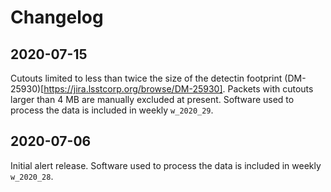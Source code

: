 
# Changelog

## 2020-07-15
Cutouts limited to less than twice the size of the detectin footprint (DM-25930)[https://jira.lsstcorp.org/browse/DM-25930].
Packets with cutouts larger than 4 MB are manually excluded at present.
Software used to process the data is included in weekly `w_2020_29`.

## 2020-07-06
Initial alert release. 
Software used to process the data is included in weekly `w_2020_28`.

